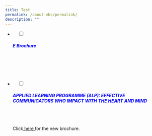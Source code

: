 ```yaml
---
title: Test
permalink: /about-mbs/permalink/
description: ""
---
```

<ul class="jekyllcodex_accordion">
<li>
    <input type="checkbox" id="accordion1">
    <label for="accordion1"><h5 style="color:blue">E Brochure</h5></label>
	<div>
		<p></p>
    <label for="accordion1"></label>
    <div>
      <p></p>

    </div>

</li>
<li>
    <input type="checkbox" id="accordion2">
    <label for="accordion2"><h5 style="color:blue">APPLIED LEARNING PROGRAMME (ALP): EFFECTIVE COMMUNICATORS WHO IMPACT WITH THE HEART AND MIND</h5></label>
	<div>
		<p></p>
    <label for="accordion2"> </label>
    <div>
      <p>Click<a href="(insert file here)"> here </a>for the new brochure.</p>

    </div>

</li>